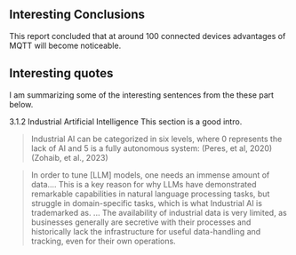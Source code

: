 ## Interesting Conclusions

This report concluded that at around 100 connected devices advantages of MQTT will become noticeable. 

## Interesting quotes



I am summarizing some of the interesting sentences from the these part below.

3.1.2 Industrial Artificial Intelligence
This section is a good intro.



> Industrial AI can be categorized in six levels, where 0 represents the lack of AI and 5 is a fully autonomous system: (Peres, et al, 2020)
(Zohaib, et al., 2023)


>In order to tune [LLM] models, one needs an immense amount of data....
>This is a key reason for why LLMs have demonstrated remarkable capabilities in natural language processing tasks, but struggle in domain-specific tasks, which is what Industrial AI is trademarked as. 
...
>The availability of industrial data is very limited, as businesses generally are secretive with their processes and historically lack the infrastructure for useful data-handling and tracking, even for their own operations. 

